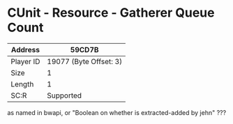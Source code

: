 
#  CUnit - Resource - Gatherer Queue Count
Address   | 59CD7B
----------|-------------
Player ID | 19077 (Byte Offset: 3)
Size 	  | 1
Length 	  | 1
SC:R      | Supported

as named in bwapi, or "Boolean on whether is extracted-added by jehn" ???
